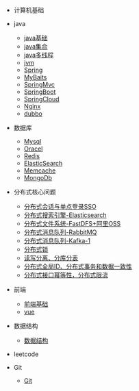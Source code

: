 * 计算机基础

* java
	* [java基础](./docs/java基础.md)
	* [java集合](./docs/java集合.md)
	* [java多线程](.doc)
	* [jvm](.doc)
	* [Spring](.doc)
	* [MyBaits](.doc)
	* [SpringMvc](.doc)
	* [SpringBoot](./docs/SpringBoot.md)
	* [SpringCloud](.doc)
	* [Nginx](./docs/Nginx.md)
	* [dubbo](.doc)
	
* 数据库
	* [Mysql](.doc)
	* [Oracel](.doc)
	* [Redis](./docs/Redis.md)
	* [ElasticSearch](.doc)
	* [Memcache](.doc)
	* [MongoDb](.doc)

* 分布式核心问题 
    * [分布式会话与单点登录SSO](./docs/session&sso.md)
    * [分布式搜索引擎-Elasticsearch](./docs/Elasticsearch.md)
    * [分布式文件系统-FastDFS+阿里OSS](.doc)
    * [分布式消息队列-RabbitMQ](.doc)
    * [ 分布式消息队列-Kafka-1](.doc)
    * [分布式锁](.doc)
    * [读写分离、分库分表](.doc)
    * [分布式全局ID、分布式事务和数据一致性](.doc)
    * [分布式接口幂等性，分布式限流](.doc)
	
* 前端
	* [前端基础](.doc)
	* [vue](./docs/Vue.md)
	
* 数据结构
  
    * [数据结构](./docs/DataStructure.md)
    
* leetcode

* Git

  *  [Git](./docs/Git.md)

  
  
  